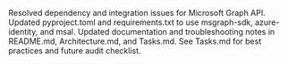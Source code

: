 Resolved dependency and integration issues for Microsoft Graph API. Updated pyproject.toml and requirements.txt to use msgraph-sdk, azure-identity, and msal. Updated documentation and troubleshooting notes in README.md, Architecture.md, and Tasks.md. See Tasks.md for best practices and future audit checklist.
